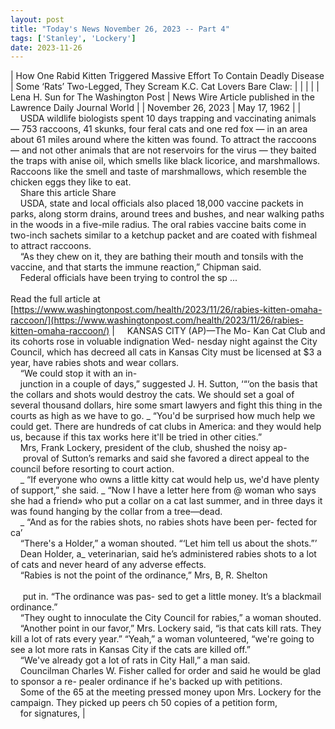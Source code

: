 ```yaml
---
layout: post
title: "Today's News November 26, 2023 -- Part 4"
tags: ['Stanley', 'Lockery']
date: 2023-11-26
---
```


| How One Rabid Kitten Triggered Massive Effort To Contain Deadly Disease | Some ‘Rats’ Two-Legged, They Scream  K.C. Cat Lovers Bare Claw: |
|  |  |
| Lena H. Sun for The Washington Post | News Wire Article published in the Lawrence Daily Journal World |
| November 26, 2023 | May 17, 1962 |
| &nbsp;&nbsp;&nbsp;&nbsp;USDA wildlife biologists spent 10 days trapping and vaccinating animals — 753 raccoons, 41 skunks, four feral cats and one red fox — in an area about 61 miles around where the kitten was found. To attract the raccoons — and not other animals that are not reservoirs for the virus — they baited the traps with anise oil, which smells like black licorice, and marshmallows. Raccoons like the smell and taste of marshmallows, which resemble the chicken eggs they like to eat.<br>&nbsp;&nbsp;&nbsp;&nbsp;Share this article Share<br>&nbsp;&nbsp;&nbsp;&nbsp;USDA, state and local officials also placed 18,000 vaccine packets in parks, along storm drains, around trees and bushes, and near walking paths in the woods in a five-mile radius. The oral rabies vaccine baits come in two-inch sachets similar to a ketchup packet and are coated with fishmeal to attract raccoons.<br>&nbsp;&nbsp;&nbsp;&nbsp;“As they chew on it, they are bathing their mouth and tonsils with the vaccine, and that starts the immune reaction,” Chipman said.<br>&nbsp;&nbsp;&nbsp;&nbsp;Federal officials have been trying to control the sp ...<br><br>Read the full article at<br>[https://www.washingtonpost.com/health/2023/11/26/rabies-kitten-omaha-raccoon/](https://www.washingtonpost.com/health/2023/11/26/rabies-kitten-omaha-raccoon/) | &nbsp;&nbsp;&nbsp;&nbsp;KANSAS CITY (AP)—The Mo- Kan Cat Club and its cohorts rose in voluable indignation Wed- nesday night against the City Council, which has decreed all cats in Kansas City must be licensed at $3 a year, have rabies shots and wear collars.<br>&nbsp;&nbsp;&nbsp;&nbsp;“We could stop it with an in-<br>&nbsp;&nbsp;&nbsp;&nbsp;junction in a couple of days,” suggested J. H. Sutton, ‘“‘on the basis that the collars and shots would destroy the cats. We should set a goal of several thousand dollars, hire some smart lawyers and fight this thing in the courts as high as we have to go. _ “You'd be surprised how much help we could get. There are hundreds of cat clubs in America: and they would help us, because if this tax works here it'll be tried in other cities.”<br>&nbsp;&nbsp;&nbsp;&nbsp;Mrs, Frank Lockery, president of the club, shushed the noisy ap-<br>&nbsp;&nbsp;&nbsp;&nbsp; proval of Sutton’s remarks and said she favored a direct appeal to the council before resorting to court action.<br>&nbsp;&nbsp;&nbsp;&nbsp;_ “If everyone who owns a little kitty cat would help us, we'd have plenty of support,” she said. _ “Now I have a letter here from @ woman who says she had a friend» who put a collar on a cat last summer, and in three days it was found hanging by the collar from a tree—dead.<br>&nbsp;&nbsp;&nbsp;&nbsp;_ “And as for the rabies shots, no rabies shots have been per- fected for ca’<br>&nbsp;&nbsp;&nbsp;&nbsp;“There's a Holder,” a woman shouted. “‘Let him tell us about the shots.”’<br>&nbsp;&nbsp;&nbsp;&nbsp;Dean Holder, a_ veterinarian, said he’s administered rabies shots to a lot of cats and never heard of any adverse effects.<br>&nbsp;&nbsp;&nbsp;&nbsp;“Rabies is not the point of the ordinance,” Mrs, B, R. Shelton<br>&nbsp;&nbsp;&nbsp;&nbsp; <br>&nbsp;&nbsp;&nbsp;&nbsp; put in. “The ordinance was pas- sed to get a little money. It’s a blackmail ordinance.”<br>&nbsp;&nbsp;&nbsp;&nbsp;“They ought to innoculate the City Council for rabies,” a woman shouted.<br>&nbsp;&nbsp;&nbsp;&nbsp;“Another point in our favor,” Mrs. Lockery said, “is that cats kill rats. They kill a lot of rats every year.”   “Yeah,” a woman volunteered, “we're going to see a lot more rats in Kansas City if the cats are killed off.”<br>&nbsp;&nbsp;&nbsp;&nbsp;“We've already got a lot of rats in City Hall,” a man said.<br>&nbsp;&nbsp;&nbsp;&nbsp;Councilman Charles W. Fisher called for order and said he would be glad to sponsor a re- pealer ordinance if he's backed up with petitions.<br>&nbsp;&nbsp;&nbsp;&nbsp;Some of the 65 at the meeting pressed money upon Mrs. Lockery for the campaign. They picked up peers ch 50 copies of a petition form,<br>&nbsp;&nbsp;&nbsp;&nbsp;for signatures,  |